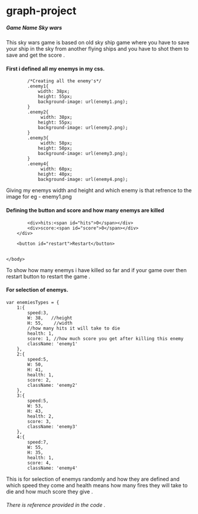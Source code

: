 # graph-project
##### Game Name Sky wars 

This sky wars game is based on old sky ship game where you have to save your ship in the sky from another flying ships and you have to shot them to save and get the score .

#### First i defined all my enemys in my css.

 
            /*Creating all the enemy's*/
            .enemy1{
                width: 38px;
                height: 55px;
                background-image: url(enemy1.png);
            }
            .enemy2{
                 width: 38px;
                height: 55px;
                background-image: url(enemy2.png);
            }
            .enemy3{
                 width: 58px;
                height: 50px;
                background-image: url(enemy3.png);
            }
            .enemy4{
                 width: 60px;
                height: 40px;
                background-image: url(enemy4.png);

Giving my enemys width and height 
and which enemy is that refrence to the image for eg - enemy1.png

#### Defining the button and score and how many enemys are killed 

 <body>
        <div id="control">
		<div class="info">
             
			<div>hits:<span id="hits">0</span></div>
			<div>score:<span id="score">0</span></div>
		</div>
          
		<button id="restart">Restart</button>

        
    </body>
    
   To show how many enemys i have killed so far and if your game over then restart button to restart the game .
   
   #### For selection of enemys.
   
   	var enemiesTypes = {
		1:{
			speed:3,
			W: 38,   //height
		    H: 55,    //width
            //how many hits it will take to die 
		    health: 1,
		    score: 1, //how much score you get after killing this enemy
		    className: 'enemy1'   
		},
		2:{
			speed:5,
			W: 50,
		    H: 41,
		    health: 1,
		    score: 2,
		    className: 'enemy2'
		},
		3:{
			speed:5,
			W: 53,
		    H: 43,
		    health: 2,
		    score: 3,
		    className: 'enemy3'
		},
		4:{
			speed:7,
			W: 55,
		    H: 35,
		    health: 1,
		    score: 4,
		    className: 'enemy4'

This is for selection of enemys randomly and how they are defined and which speed they come and health means how many fires they will take to die and how much score they give .


###### There is reference provided in the code .



